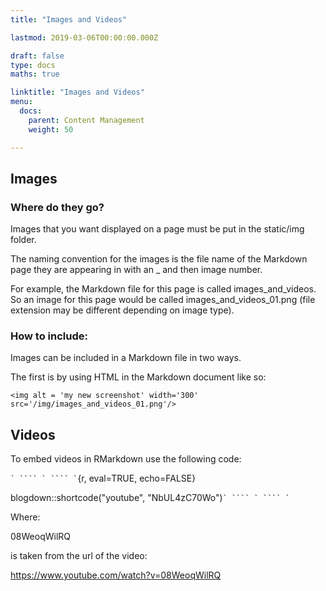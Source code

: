 ```yaml
---
title: "Images and Videos"

lastmod: 2019-03-06T00:00:00.000Z

draft: false
type: docs
maths: true	

linktitle: "Images and Videos"
menu:
  docs:
    parent: Content Management
    weight: 50

---
```


## Images

### Where do they go?

Images that you want displayed on a page must be put in the static/img folder. 

The naming convention for the images is the file name of the Markdown page they are appearing in with an _ and then image number. 

For example, the Markdown file for this page is called images_and_videos. So an image for this page would be called images_and_videos_01.png (file extension may be different depending on image type). 

### How to include:

Images can be included in a Markdown file in two ways.

The first is by using HTML in the Markdown document like so:

```<img alt = 'my new screenshot' width='300' src='/img/images_and_videos_01.png'/>```

## Videos

To embed videos in RMarkdown use the following code:



`` ` ```` ` ```` ` ``{r, eval=TRUE, echo=FALSE}

blogdown::shortcode("youtube", "NbUL4zC70Wo")`` ` ```` ` ```` ` ``


Where:

08WeoqWilRQ

is taken from the url of the video:

https://www.youtube.com/watch?v=08WeoqWilRQ
